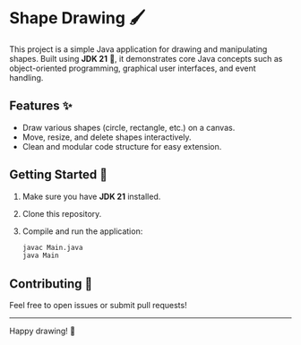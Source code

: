 # Shape Drawing 🖌️

This project is a simple Java application for drawing and manipulating shapes. Built using **JDK 21** 🚀, it demonstrates core Java concepts such as object-oriented programming, graphical user interfaces, and event handling.

## Features ✨

- Draw various shapes (circle, rectangle, etc.) on a canvas.
- Move, resize, and delete shapes interactively.
- Clean and modular code structure for easy extension.

## Getting Started 🏁

1. Make sure you have **JDK 21** installed.
2. Clone this repository.
3. Compile and run the application:

    ```sh
    javac Main.java
    java Main
    ```

## Contributing 🤝

Feel free to open issues or submit pull requests!

---

Happy drawing! 🎨
